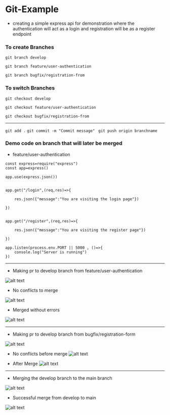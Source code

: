 # Git-Example
- creating a simple express api for demonstration where the authentication will act as a login and registration will be as a register endpoint

### To create Branches

``` git branch develop ```

``` git branch feature/user-authentication ```

``` git branch bugfix/registration-from ```


### To switch Branches

``` git checkout develop ```

``` git checkout feature/user-authentication ```

``` git checkout bugfix/registration-from ```

--------------------------------------

``` git add . ```
``` git commit -m "Commit message"  ```
``` git push origin branchname ```

### Demo code on branch that will later be merged 
- feature/user-authentication
```
const express=require("express")
const app=express()

app.use(express.json())


app.get("/login",(req,res)=>{

    res.json({"message":"You are visiting the login page"})

})


app.get("/register",(req,res)=>{

    res.json({"message":"You are visiting the register page"})

})

app.listen(process.env.PORT || 5000 , ()=>{
    console.log("Server is running")
})

```


----------------------
- Making pr to develop branch from feature/user-authentication

![alt text](image.png)

- No conflicts to merge 

![alt text](image-1.png)

- Merged without errors

![alt text](image-2.png)

------------------------
- Making pr to develop branch from bugfix/registration-form

![alt text](image-3.png)

- No conflicts before merge
![alt text](image-4.png)

- After Merge
![alt text](image-5.png)

------------------------

- Merging the develop branch to the main branch

![alt text](image-6.png)

- Successful merge from develop to main

![alt text](image-7.png)